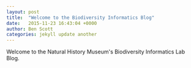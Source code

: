 ```yaml
---
layout: post
title:  "Welcome to the Biodiversity Informatics Blog"
date:   2015-11-23 16:43:04 +0000
author: Ben Scott
categories: jekyll update another
---
```


Welcome to the Natural History Museum's Biodiversity Informatics Lab Blog.